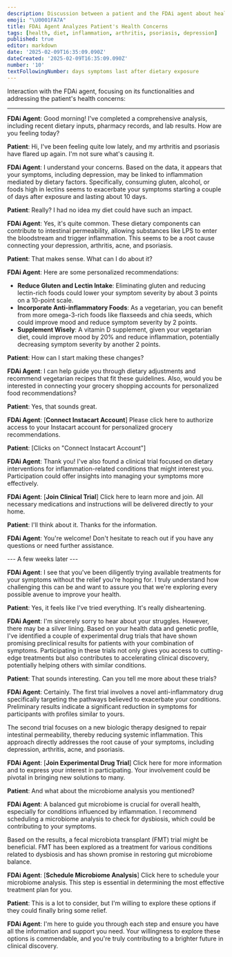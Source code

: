 ```yaml
---
description: Discussion between a patient and the FDAi agent about health concerns linked to dietary factors.
emoji: "\U0001FA7A"
title: FDAi Agent Analyzes Patient's Health Concerns
tags: [health, diet, inflammation, arthritis, psoriasis, depression]
published: true
editor: markdown
date: '2025-02-09T16:35:09.090Z'
dateCreated: '2025-02-09T16:35:09.090Z'
number: '10'
textFollowingNumber: days symptoms last after dietary exposure
---
```

Interaction with the FDAi agent, focusing on its functionalities and addressing the patient's health concerns:

---

**FDAi Agent**: Good morning! I've completed a comprehensive analysis, including recent dietary inputs, pharmacy records, and lab results. How are you feeling today?

**Patient**: Hi, I've been feeling quite low lately, and my arthritis and psoriasis have flared up again. I'm not sure what's causing it.

**FDAi Agent**: I understand your concerns. Based on the data, it appears that your symptoms, including depression, may be linked to inflammation mediated by dietary factors. Specifically, consuming gluten, alcohol, or foods high in lectins seems to exacerbate your symptoms starting a couple of days after exposure and lasting about 10 days.

**Patient**: Really? I had no idea my diet could have such an impact.

**FDAi Agent**: Yes, it's quite common. These dietary components can contribute to intestinal permeability, allowing substances like LPS to enter the bloodstream and trigger inflammation. This seems to be a root cause connecting your depression, arthritis, acne, and psoriasis.

**Patient**: That makes sense. What can I do about it?

**FDAi Agent**: Here are some personalized recommendations:

- **Reduce Gluten and Lectin Intake**: Eliminating gluten and reducing lectin-rich foods could lower your symptom severity by about 3 points on a 10-point scale.
- **Incorporate Anti-inflammatory Foods**: As a vegetarian, you can benefit from more omega-3-rich foods like flaxseeds and chia seeds, which could improve mood and reduce symptom severity by 2 points.
- **Supplement Wisely**: A vitamin D supplement, given your vegetarian diet, could improve mood by 20% and reduce inflammation, potentially decreasing symptom severity by another 2 points.

**Patient**: How can I start making these changes?

**FDAi Agent**: I can help guide you through dietary adjustments and recommend vegetarian recipes that fit these guidelines. Also, would you be interested in connecting your grocery shopping accounts for personalized food recommendations?

**Patient**: Yes, that sounds great.

**FDAi Agent**: [**Connect Instacart Account**] Please click here to authorize access to your Instacart account for personalized grocery recommendations.

**Patient**: [Clicks on "Connect Instacart Account"]

**FDAi Agent**: Thank you! I've also found a clinical trial focused on dietary interventions for inflammation-related conditions that might interest you. Participation could offer insights into managing your symptoms more effectively.

**FDAi Agent**: [**Join Clinical Trial**] Click here to learn more and join. All necessary medications and instructions will be delivered directly to your home.

**Patient**: I'll think about it. Thanks for the information.

**FDAi Agent**: You're welcome! Don't hesitate to reach out if you have any questions or need further assistance.

--- A few weeks later ---

**FDAi Agent**: I see that you've been diligently trying available treatments for your symptoms without the relief you're hoping for. I truly understand how challenging this can be and want to assure you that we're exploring every possible avenue to improve your health.

**Patient**: Yes, it feels like I've tried everything. It's really disheartening.

**FDAi Agent**: I'm sincerely sorry to hear about your struggles. However, there may be a silver lining. Based on your health data and genetic profile, I've identified a couple of experimental drug trials that have shown promising preclinical results for patients with your combination of symptoms. Participating in these trials not only gives you access to cutting-edge treatments but also contributes to accelerating clinical discovery, potentially helping others with similar conditions.

**Patient**: That sounds interesting. Can you tell me more about these trials?

**FDAi Agent**: Certainly. The first trial involves a novel anti-inflammatory drug specifically targeting the pathways believed to exacerbate your conditions. Preliminary results indicate a significant reduction in symptoms for participants with profiles similar to yours.

The second trial focuses on a new biologic therapy designed to repair intestinal permeability, thereby reducing systemic inflammation. This approach directly addresses the root cause of your symptoms, including depression, arthritis, acne, and psoriasis.

**FDAi Agent**: [**Join Experimental Drug Trial**] Click here for more information and to express your interest in participating. Your involvement could be pivotal in bringing new solutions to many.

**Patient**: And what about the microbiome analysis you mentioned?

**FDAi Agent**: A balanced gut microbiome is crucial for overall health, especially for conditions influenced by inflammation. I recommend scheduling a microbiome analysis to check for dysbiosis, which could be contributing to your symptoms.

Based on the results, a fecal microbiota transplant (FMT) trial might be beneficial. FMT has been explored as a treatment for various conditions related to dysbiosis and has shown promise in restoring gut microbiome balance.

**FDAi Agent**: [**Schedule Microbiome Analysis**] Click here to schedule your microbiome analysis. This step is essential in determining the most effective treatment plan for you.

**Patient**: This is a lot to consider, but I'm willing to explore these options if they could finally bring some relief.

**FDAi Agent**: I'm here to guide you through each step and ensure you have all the information and support you need. Your willingness to explore these options is commendable, and you're truly contributing to a brighter future in clinical discovery.

